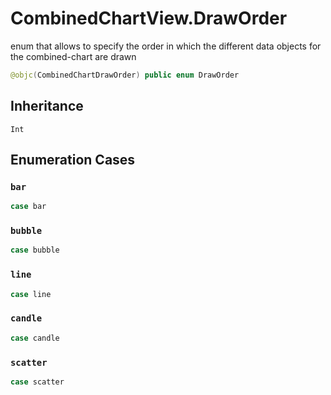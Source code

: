 # CombinedChartView.DrawOrder

enum that allows to specify the order in which the different data objects for the combined-chart are drawn

``` swift
@objc(CombinedChartDrawOrder) public enum DrawOrder
```

## Inheritance

`Int`

## Enumeration Cases

### `bar`

``` swift
case bar
```

### `bubble`

``` swift
case bubble
```

### `line`

``` swift
case line
```

### `candle`

``` swift
case candle
```

### `scatter`

``` swift
case scatter
```
